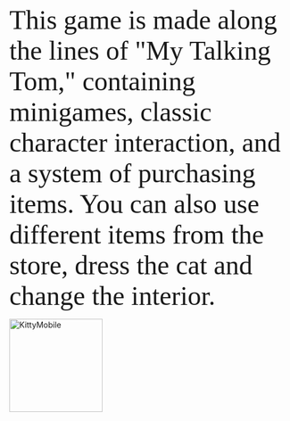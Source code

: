 <p><font size="7" face="verdana">This game is made along the lines of "My Talking Tom," containing minigames, classic character interaction, and a system of purchasing items. You can also use different items from the store, dress the cat and change the interior.</p></font>
<img src="https://github.com/uvazaemiy/uvazaemiy/blob/main/KittyMobile.gif" width="167" alt="KittyMobile">
